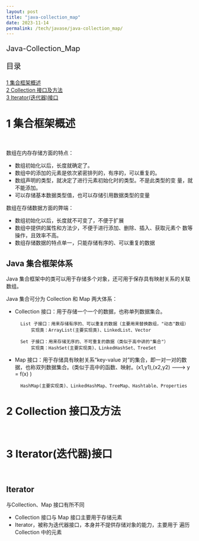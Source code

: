 ```yaml
---
layout: post
title: "java-collection_map"
date: 2023-11-14
permalink: /tech/javase/java-collection_map/
---
```

<p style="font-size:20px;">Java-Collection_Map</p>
<p style="font-size:20px;">目录</p>
<a href ="#1"> 1 集合框架概述  </a><br>
<a href ="#2"> 2 Collection 接口及方法 </a><br>
<a href ="#3"> 3 Iterator(迭代器)接口 </a><br>

 
 


<h1 id="1"> 1 集合框架概述</h1><br>

数组在内存存储方面的特点：
* 数组初始化以后，长度就确定了。
* 数组中的添加的元素是依次紧密排列的，有序的，可以重复的。
* 数组声明的类型，就决定了进行元素初始化时的类型。不是此类型的变
量，就不能添加。
* 可以存储基本数据类型值，也可以存储引用数据类型的变量

数组在存储数据方面的弊端：
* 数组初始化以后，长度就不可变了，不便于扩展
* 数组中提供的属性和方法少，不便于进行添加、删除、插入、获取元素个
数等操作，且效率不高。
* 数组存储数据的特点单一，只能存储有序的、可以重复的数据


## Java 集合框架体系
Java 集合框架中的类可以用于存储多个对象，还可用于保存具有映射关系的关联数组。

Java 集合可分为 Collection 和 Map 两大体系：
* Collection 接口：用于存储一个一个的数据，也称单列数据集合。

        List 子接口：用来存储有序的、可以重复的数据（主要用来替换数组，"动态"数组）
            实现类：ArrayList(主要实现类)、LinkedList、Vector

        Set 子接口：用来存储无序的、不可重复的数据（类似于高中讲的"集合"）
            实现类：HashSet(主要实现类)、LinkedHashSet、TreeSet

* Map 接口：用于存储具有映射关系“key-value 对”的集合，即一对一对的数据，也称双列数据集合。(类似于高中的函数、映射。(x1,y1),(x2,y2) ---> y = f(x) )

        HashMap(主要实现类)、LinkedHashMap、TreeMap、Hashtable、Properties

<h1 id="2">2 Collection 接口及方法</h1><br>



<h1 id="3">3 Iterator(迭代器)接口 </h1><br>

## Iterator
与Collection、Map 接口有所不同
* Collection 接口与 Map 接口主要用于存储元素
* Iterator，被称为迭代器接口，本身并不提供存储对象的能力，主要用于
遍历 Collection 中的元素





